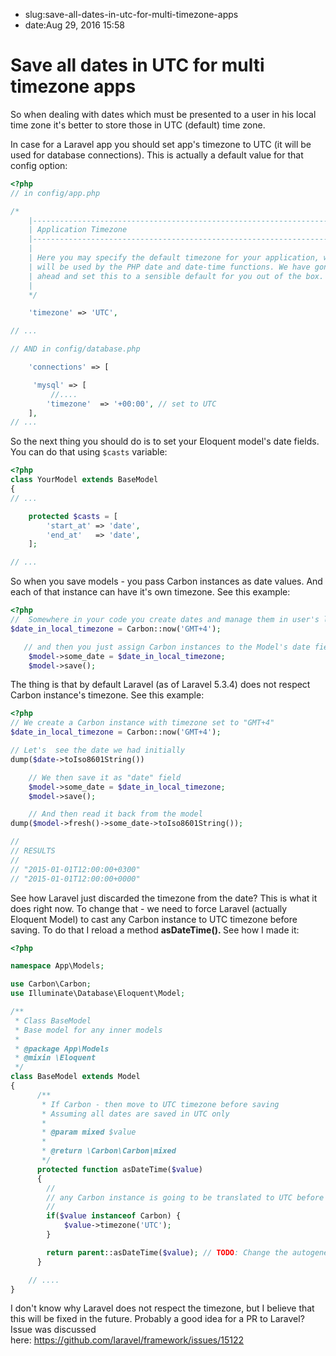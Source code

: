 - slug:save-all-dates-in-utc-for-multi-timezone-apps
- date:Aug 29, 2016 15:58
# Save all dates in UTC for multi timezone apps
<p>So when dealing with dates which must be presented to a user in his local time zone it's better to store those in UTC (default) time zone.<!--more--></p>
<p>In case for a Laravel app you should set app's timezone to UTC (it will be used for database connections). This is actually a default value for that config option:</p>

```php
<?php
// in config/app.php

/*
    |--------------------------------------------------------------------------
    | Application Timezone
    |--------------------------------------------------------------------------
    |
    | Here you may specify the default timezone for your application, which
    | will be used by the PHP date and date-time functions. We have gone
    | ahead and set this to a sensible default for you out of the box.
    |
    */

    'timezone' => 'UTC',

// ...

// AND in config/database.php

    'connections' => [

     'mysql' => [
      	 //....
        'timezone'  => '+00:00', // set to UTC
    ],
// ...
```

<p>So the next thing you should do is to set your Eloquent model's date fields. You can do that using <code>$casts</code> variable:</p>

```php
<?php
class YourModel extends BaseModel
{
// ...

    protected $casts = [
        'start_at' => 'date',
        'end_at'   => 'date',
    ];

// ...
```

<p>So when you save models - you pass Carbon instances as date values. And each of that instance can have it's own timezone. See this example:</p>

```php
<?php
//  Somewhere in your code you create dates and manage them in user's local timezone
$date_in_local_timezone = Carbon::now('GMT+4');

   // and then you just assign Carbon instances to the Model's date fields
    $model->some_date = $date_in_local_timezone;
    $model->save();
```

<p>The thing is that by default Laravel (as of Laravel 5.3.4) does not respect Carbon instance's timezone. See this example:</p>

```php
<?php
// We create a Carbon instance with timezone set to "GMT+4"
$date_in_local_timezone = Carbon::now('GMT+4');

// Let's  see the date we had initially
dump($date->toIso8601String())

    // We then save it as "date" field
    $model->some_date = $date_in_local_timezone;
    $model->save();

    // And then read it back from the model
dump($model->fresh()->some_date->toIso8601String());

//
// RESULTS
//
// "2015-01-01T12:00:00+0300"
// "2015-01-01T12:00:00+0000"
```

<p>See how Laravel just discarded the timezone from the date? This is what it does right now. To change that - we need to force Laravel (actually Eloquent Model) to cast any Carbon instance to UTC timezone before saving. To do that I reload a method <strong>asDateTime(). </strong>See how I made it:</p>

```php
<?php

namespace App\Models;

use Carbon\Carbon;
use Illuminate\Database\Eloquent\Model;

/**
 * Class BaseModel
 * Base model for any inner models
 *
 * @package App\Models
 * @mixin \Eloquent
 */
class BaseModel extends Model
{
      /**
       * If Carbon - then move to UTC timezone before saving
       * Assuming all dates are saved in UTC only
       *
       * @param mixed $value
       *
       * @return \Carbon\Carbon|mixed
       */
      protected function asDateTime($value)
      {
        //
        // any Carbon instance is going to be translated to UTC before saving
        //
        if($value instanceof Carbon) {
            $value->timezone('UTC');
        }

        return parent::asDateTime($value); // TODO: Change the autogenerated stub
      }

    // ....
}
```

<p>I don't know why Laravel does not respect the timezone, but I believe that this will be fixed in the future. Probably a good idea for a PR to Laravel?<br />
 Issue was discussed here: <a href="https://github.com/laravel/framework/issues/15122">https://github.com/laravel/framework/issues/15122</a> </p>